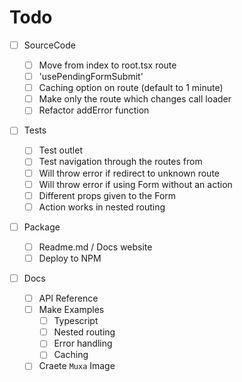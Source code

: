 # Todo

- [ ] SourceCode

  - [ ] Move from index to root.tsx route
  - [ ] 'usePendingFormSubmit'
  - [ ] Caching option on route (default to 1 minute)
  - [ ] Make only the route which changes call loader
  - [ ] Refactor addError function

- [ ] Tests

  - [ ] Test outlet
  - [ ] Test navigation through the routes from <Document>
  - [ ] Will throw error if redirect to unknown route
  - [ ] Will throw error if using Form without an action
  - [ ] Different props given to the Form
  - [ ] Action works in nested routing

- [ ] Package

  - [ ] Readme.md / Docs website
  - [ ] Deploy to NPM

- [ ] Docs
  - [ ] API Reference
  - [ ] Make Examples
    - [ ] Typescript
    - [ ] Nested routing
    - [ ] Error handling
    - [ ] Caching
  - [ ] Craete `Muxa` Image
